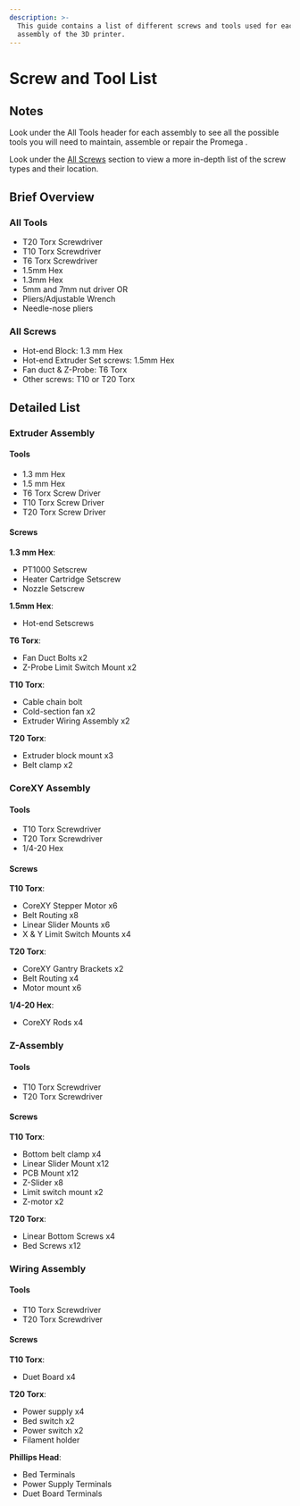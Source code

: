 ```yaml
---
description: >-
  This guide contains a list of different screws and tools used for each
  assembly of the 3D printer.
---
```


# Screw and Tool List

## Notes

Look under the All Tools header for each assembly to see all the possible tools you will need to maintain, assemble or repair the Promega . 

Look under the [All Screws](screw-and-tool-list.md#all-screws) section to view a more in-depth list of the screw types and their location.

## Brief Overview

### All Tools

* T20 Torx Screwdriver
* T10 Torx Screwdriver
* T6 Torx Screwdriver
* 1.5mm Hex
* 1.3mm Hex
* 5mm and 7mm nut driver OR 
* Pliers/Adjustable Wrench
* Needle-nose pliers

### All Screws

* Hot-end Block: 1.3 mm Hex
* Hot-end Extruder Set screws: 1.5mm Hex
* Fan duct & Z-Probe: T6 Torx
* Other screws: T10 or T20 Torx

## Detailed List

### Extruder Assembly

#### Tools

* 1.3 mm Hex
* 1.5 mm Hex
* T6 Torx Screw Driver
* T10 Torx Screw Driver
* T20 Torx Screw Driver

#### Screws

**1.3 mm Hex**:

* PT1000 Setscrew
* Heater Cartridge Setscrew
* Nozzle Setscrew

**1.5mm Hex**:

* Hot-end Setscrews

**T6 Torx**:

* Fan Duct Bolts x2
* Z-Probe Limit Switch Mount x2

**T10 Torx**:

* Cable chain bolt
* Cold-section fan x2
* Extruder Wiring Assembly x2

**T20 Torx**:

* Extruder block mount x3
* Belt clamp x2

### CoreXY Assembly

#### Tools

* T10 Torx Screwdriver
* T20 Torx Screwdriver
* 1/4-20 Hex

#### Screws

**T10 Torx**:

* CoreXY Stepper Motor x6
* Belt Routing x8
* Linear Slider Mounts x6
* X & Y Limit Switch Mounts x4

**T20 Torx**:

* CoreXY Gantry Brackets x2
* Belt Routing x4
* Motor mount x6

**1/4-20 Hex**:

* CoreXY Rods x4

### Z-Assembly

#### Tools

* T10 Torx Screwdriver
* T20 Torx Screwdriver

#### Screws

**T10 Torx**:

* Bottom belt clamp x4
* Linear Slider Mount x12
* PCB Mount x12
* Z-Slider x8
* Limit switch mount x2
* Z-motor x2

**T20 Torx**:

* Linear Bottom Screws x4
* Bed Screws x12

### Wiring Assembly

#### Tools

* T10 Torx Screwdriver
* T20 Torx Screwdriver

#### Screws

**T10 Torx**:

* Duet Board x4

**T20 Torx**:

* Power supply x4
* Bed switch x2
* Power switch x2
* Filament holder

**Phillips Head**:

* Bed Terminals
* Power Supply Terminals
* Duet Board Terminals

